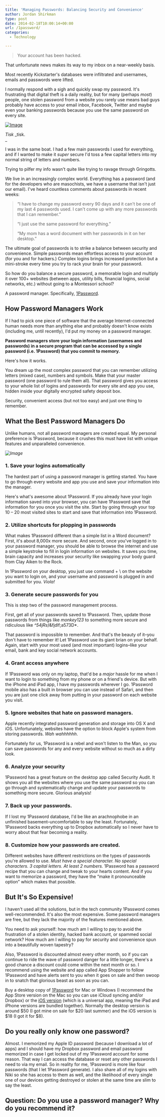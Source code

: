 ```yaml
---
title: 'Managing Passwords: Balancing Security and Convenience'
author: Jordan Shirkman
type: post
date: 2014-02-18T10:00:14+00:00
url: /1password/
categories:
  - Technology

---
```

> Your account has been hacked.

That unfortunate news makes its way to my inbox on a near-weekly basis.

Most recently Kickstarter's databases were infiltrated and usernames, emails and passwords were lifted.

I normally respond with a sigh and quickly swap my password. It's frustrating that digital theft is a daily reality, but for many (perhaps _most_) people, one stolen password from a website you rarely use means bad guys probably have access to your email inbox, Facebook, Twitter and maybe even your banking passwords because you use the same password on every site.

[![Image](/static/images/lock.jpeg)](https://jshirk.com/blog/1password)

_Tisk_ _tisk.  
_ 

I was in the same boat. I had a few main passwords I used for everything, and if I wanted to make it _super_ secure I'd toss a few capital letters into my normal string of letters and numbers.

Trying to pilfer my info wasn't quite like trying to ravage through Gringotts.

We live in an increasingly complex world. Everything has a password (and for the developers who are masochists, we have a username that isn't just our email). I've heard countless comments about passwords in recent weeks:

> &#8220;I have to change my password every 90 days and it can't be one of my last 4 passwords used. I can't come up with any more passwords that I can remember.&#8221;
> 
> &#8220;I just use the same password for everything.&#8221;
> 
> &#8220;My mom has a word document with her passwords in it on her desktop.&#8221;

The ultimate goal of passwords is to strike a balance between security and convenience. Simple passwords mean effortless access to your account (for you and for hackers.) Complex logins brings increased protection but a mini-stroke every time you try to rack your brain for your password.

So how do you balance a secure password, a memorable login and multiply it over 100+ websites (between apps, utility bills, financial logins, social networks, etc.) without going to a Montessori school?

A password manager. Specifically, [1Password](http://1password.com).

<!--more-->

## How Password Managers Work

If I had to pick one piece of software that the average Internet-connected human needs more than anything else and probably doesn't know exists (including me, until recently), I'd put my money on a password manager.

**Password managers store your login information (usernames and passwords) in a secure program that can be accessed by a single password (i.e. 1Password) that you commit to memory.**

Here's how it works.

You dream up the most complex password that you can remember utilizing letters (mixed case), numbers and symbols. Make that your master password (one password to rule them all). That password gives you access to your whole list of logins and passwords for every site and app you use, hidden inside your digitally encrypted safety deposit box.

Security, convenient access (but not too easy) and just one thing to remember.

## What the Best Password Managers Do

Unlike humans, not all password managers are created equal. My personal preference is 1Password, because it crushes this must have list with unique features and unparalleled convenience.

_![Image](/static/images/1Password-Logo.jpeg)_

### 1. Save your logins automatically

The hardest part of using a password manager is getting started. You have to go through every website and app you use and save your information into the manager.

Here's what's awesome about 1Password. If you already have your login information saved into your browser, you can have 1Password save that information for you once you visit the site. Start by going through your top 10 &#8211; 20 most visited sites to start and save that information into 1Password.

### 2. Utilize shortcuts for plopping in passwords

What makes 1Password different than a simple list in a Word document? First, it's about 8,000x more secure. And second, once you've logged in to your password manager, you should be able to browse the internet and use a simple keystroke to fill in login information on websites. It saves you time, brain capacity and increases your security like swapping your body guard from Clay Aiken to the Rock.

In 1Password on your desktop, you just use command + \ on the website you want to login on, and your username and password is plugged in and submitted for you. _Viola!_

### 3. Generate secure passwords for you

This is step two of the password management process.

First, get all of your passwords saved to 1Password. Then, update those passwords from things like _monkey123_ to something more secure and ridiculous like _^54jRs)_&fjdlf;a573D*.

That password is impossible to remember. And that's the beauty of it–you don't have to remember it! Let 1Password use its giant brian on your behalf. Again, start with your most used (and most important) logins–like your email, bank and key social network accounts.

### 4. Grant access anywhere

If 1Password was only on my laptop, that'd be a _major_ hassle for me when I want to login to something from my phone or on a friend's device. But with the iPhone and iPad app, I have my passwords wherever I go. 1Password mobile also has a built in browser you can use instead of Safari, and then you are just one click away from putting in your password on each website you visit.

### 5. Ignore websites that hate on password managers.

Apple recently integrated password generation and storage into OS X and iOS. Unfortunately, websites have the option to block Apple's system from storing passwords. _Wah wahhhhhh_.

Fortunately for us, 1Password is a rebel and won't listen to the Man, so you can save passwords for any and every website without so much as a dirty look.

### 6. Analyze your security

1Password has a great feature on the desktop app called Security Audit. It shows you all the websites where you use the same password so you can go through and systematically change and update your passwords to something more secure. Glorious analysis!

### 7. Back up your passwords.

If I lost my 1Password database, I'd be like an arachnophobe in an unfinished basement–uncomfortable to say the least. Fortunately, 1Password backs everything up to Dropbox automatically so I never have to worry about that fear becoming a reality.

### 8. Customize how your passwords are created.

Different websites have different restrictions on the types of passwords you're allowed to use. _Must have a special character. No special characters. 3 capital letters. At least 2 numbers._ 1Password has a password recipe that you can change and tweak to your hearts content. And if you want to memorize a password, they have the &#8220;make it pronounceable option&#8221; which makes that possible.

## But It's So Expensive!

I haven't used all the solutions, but in the tech community 1Password comes well-recommended. It's also the most expensive. Some password managers are free, but they lack the majority of the features mentioned above.

You need to ask yourself: how much am I willing to pay to avoid the frustration of a stolen identity, hacked bank account, or spammed social network? How much am I willing to pay for security and convenience spun into a beautifully woven tapestry?

Also, 1Password is discounted almost every other month, so if you can continue to ride the wave of password danger for a little longer, there's a good chance a discount could come within the next month or so. I recommend using the website and app called App Shopper to follow 1Password and have alerts sent to you when it goes on sale and then swoop in to snatch that glorious beast as soon as you can.

Buy a desktop copy of [1Password](https://agilebits.com/onepassword/mac) for Mac or Windows (I recommend the App Store version on the Mac so you can use iCloud syncing and/or Dropbox) or the [iOS version](https://agilebits.com/onepassword/ios) (which is a universal app, meaning the iPad and iPhone versions are bundled together). Normally the desktop version is around $50 (I got mine on sale for $20 last summer) and the iOS version is $18 (I got it for $8).

## Do you really only know one password?

Almost. I memorized my Apple ID password (because I download a lot of apps) and I should have my Dropbox password and email password memorized in case I get locked out of my 1Password account for some reason. That way I can access the database or reset any other passwords I need to via my email. So in reality for me, 1Password is more like four passwords (that I let 1Password generate). I also share all of my logins with Niki so she has access to them as well, and the likelihood of every single one of our devices getting destroyed or stolen at the same time are slim to say the least.

## Question: Do you use a password manager? Why do you recommend it?
